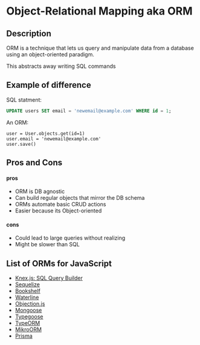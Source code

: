 # Object-Relational Mapping aka ORM

## Description

ORM is a technique that lets us query and manipulate data from a database using an object-oriented paradigm.

This abstracts away writing SQL commands

## Example of difference

SQL statment:

```SQL
UPDATE users SET email = 'newemail@example.com' WHERE id = 1;
```

An ORM:

```ORM
user = User.objects.get(id=1)
user.email = 'newemail@example.com'
user.save()
```

## Pros and Cons

#### pros

- ORM is DB agnostic
- Can build regular objects that mirror the DB schema
- ORMs automate basic CRUD actions
- Easier because its Object-oriented

#### cons

- Could lead to large queries without realizing
- Might be slower than SQL

## List of ORMs for JavaScript

- [Knex.js: SQL Query Builder](https://knexjs.org/)
- [Sequelize](https://sequelize.org/)
- [Bookshelf](https://bookshelfjs.org/)
- [Waterline](https://waterlinejs.org/)
- [Objection.js](https://vincit.github.io/objection.js/)
- [Mongoose](https://mongoosejs.com/)
- [Typegoose](https://typegoose.github.io/typegoose/)
- [TypeORM](https://typeorm.io/)
- [MikroORM](https://mikro-orm.io/)
- [Prisma](https://www.prisma.io/)
